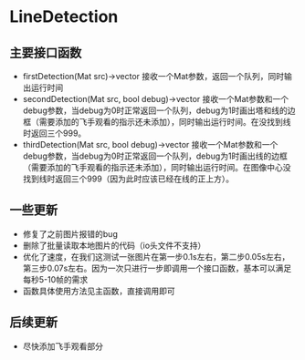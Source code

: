 # LineDetection
## 主要接口函数
* firstDetection(Mat src)->vector 接收一个Mat参数，返回一个队列，同时输出运行时间
* secondDetection(Mat src, bool debug)->vector 接收一个Mat参数和一个debug参数，当debug为0时正常返回一个队列，debug为1时画出塔和线的边框（需要添加的飞手观看的指示还未添加），同时输出运行时间。在没找到线时返回三个999。
* thirdDetection(Mat src, bool debug)->vector 接收一个Mat参数和一个debug参数，当debug为0时正常返回一个队列，debug为1时画出线的边框（需要添加的飞手观看的指示还未添加），同时输出运行时间。在图像中心没找到线时返回三个999（因为此时应该已经在线的正上方）。
## 一些更新
* 修复了之前图片报错的bug
* 删除了批量读取本地图片的代码（io头文件不支持）
* 优化了速度，在我们这测试一张图片在第一步0.1s左右，第二步0.05s左右，第三步0.07s左右。因为一次只进行一步即调用一个接口函数，基本可以满足每秒5-10帧的需求
* 函数具体使用方法见主函数，直接调用即可
## 后续更新
* 尽快添加飞手观看部分